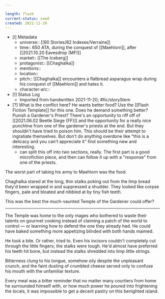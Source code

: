 ```yaml
---

length: flash
current-status: seed
created: 2021-11-20
---
```


- [i] Metadata
	- universe:: [[80 Stories/82 Indexes/Verraine]]
	- time:: 650 ATA, during the conquest of [[Maehlorn]], after [[2021.10.20 Eavesdrop (MF)]]
	- market:: [[The Iceberg]]
	- protagonist:: [[Chaghalka]] 
	- mentions::
	- location::
	- pitch:: [[Chaghalka]] encounters a flatbread asparagus wrap during his conquest of [[Maehlorn]] and hates it. 
	- character-arc::
- [!] Status Log
	- Imported from handwritten 2021-11-20; #fic/storyStem 
- [?] What is the conflict here? He wants better food? Use the [[Flash Fiction Template]] for this one. Does he demand something better? Punish a Gardener's Priest? There's an opportunity to riff off of [[2021.06.02 Beetle Siege (FF)]] and the opportunity for a really nice punchline from one of the gardener's priests at the end. But they shouldn't have tried to poison him. This should be their attempt to ingratiate themselves. But don't do anything overdone like "this is a delicacy and you can't appreciate it" find something new and interesting. 
	- can split this off into two sections, really. The first part is a good microfiction piece, and then can follow it up with a "response" from one of the priests. 

The worst part of taking his army to Maehlorn was the food. 

Chaghalka stared at the long, thin stalks poking out from the limp bread they'd been wrapped in and suppressed a shudder. They looked like corpse fingers, pale and bloated and nibbled at by tiny fish teeth. 

This was the best the much-vaunted Temple of the Gardener could offer? 

*** 

The Temple was home to the only mages who bothered to waste their talents on gourmet cooking instead of claiming a patch of the world to control — or learning how to defend the one they already had. He could have baked something more appetizing blinded with both hands maimed. 

He took a bite. Or rather, tried to. Even his incisors couldn't completely cut through the little fingers; the stalks were tough. He'd almost have preferred his teeth hit bone, but instead the stalks shredded into limp little strings. 

Bitterness clung to his tongue, somehow oily despite the unpleasant crunch, and the faint dusting of crumbled cheese served only to confuse his mouth with the unfamiliar texture. 

Every meal was a bitter reminder that no matter many courtiers from home he surrounded himself with, or how much power he poured into frightening the locals, it was impossible to get a decent pastry on this benighted island. 